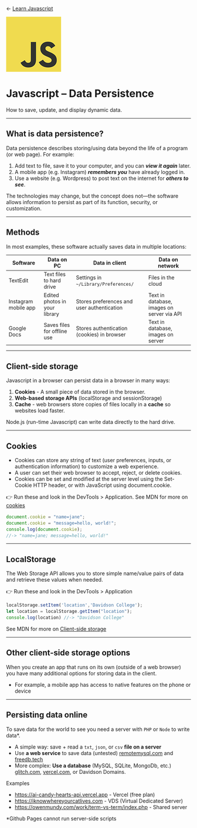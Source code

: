 <!-- paginate: true -->

← [Learn Javascript](../../)

<a href="../../"><img width="150" src="../../assets/img/logos/logo-javascript-150w.png"></a>

# Javascript – Data Persistence

How to save, update, and display dynamic data.




---

## What is data persistence?

Data persistence describes storing/using data beyond the life of a program (or web page). For example:

1. Add text to file, save it to your computer, and you can ***view it again*** later.
1. A mobile app (e.g. Instagram) ***remembers you*** have already logged in.
1. Use a website (e.g. Wordpress) to post text on the internet for ***others to see***.

The technologies may change, but the concept does not—the software allows information to persist as part of its function, security, or customization.



---

## Methods

In most examples, these software actually saves data in multiple locations:

Software | Data on PC | Data in client | Data on network
--- | --- | --- | ---
TextEdit | Text files to hard drive | Settings in `~/Library/Preferences/` | Files in the cloud
Instagram mobile app | Edited photos in your library | Stores preferences and user authentication | Text in database, images on server via API
Google Docs | Saves files for offline use | Stores authentication (cookies) in browser | Text in database, images on server





---

## Client-side storage

Javascript in a browser can persist data in a browser in many ways:

1. **Cookies** - A small piece of data stored in the browser.
1. **Web-based storage APIs** (localStorage and sessionStorage)
1. **Cache** - web browsers store copies of files locally in a **cache** so websites load faster.

Node.js (run-time Javascript) can write data directly to the hard drive.




---

## Cookies

- Cookies can store any string of text (user preferences, inputs, or authentication information) to customize a web experience.
- A user can set their web browser to accept, reject, or delete cookies.
- Cookies can be set and modified at the server level using the Set-Cookie HTTP header, or with JavaScript using document.cookie.

👉 Run these and look in the DevTools > Application. See MDN for more on [cookies](https://developer.mozilla.org/en-US/docs/Web/HTTP/Cookies)

```js
document.cookie = "name=jane";
document.cookie = "message=hello, world!";
console.log(document.cookie);
//-> "name=jane; message=hello, world!"
```





---

## LocalStorage

The Web Storage API allows you to store simple name/value pairs of data and retrieve these values when needed. 

👉 Run these and look in the DevTools > Application

```js
localStorage.setItem('location','Davidson College');
let location = localStorage.getItem("location");
console.log(location) //-> "Davidson College"
```

See MDN for more on [Client-side storage](https://developer.mozilla.org/en-US/docs/Learn/JavaScript/Client-side_web_APIs/Client-side_storage)







---

## Other client-side storage options

When you create an app that runs on its own (outside of a web browser) you have many additional options for storing data in the client.
- For example, a mobile app has access to native features on the phone or device



---

## Persisting data online

To save data for the world to see you need a server with `PHP` or `Node` to write data*.

- A simple way: save + read a `txt`, `json`, or `csv` **file on a server**
- Use **a web service** to save data (untested) [remotemysql.com](https://remotemysql.com/) and [freedb.tech](https://freedb.tech/)
- More complex: **Use a database** (MySQL, SQLite, MongoDb, etc.) [glitch.com](https://glitch.com/), [vercel.com](https://vercel.com/), or Davidson Domains.

Examples
- https://ai-candy-hearts-api.vercel.app - Vercel (free plan)
- https://iknowwhereyourcatlives.com - VDS (Virtual Dedicated Server)
- https://owenmundy.com/work/term-vs-term/index.php - Shared server

<div class="caption slides-small">
	*Github Pages cannot run server-side scripts
</div>

